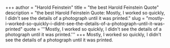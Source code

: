 +++
author = "Harold Feinstein"
title = "the best Harold Feinstein Quote"
description = "the best Harold Feinstein Quote: Mostly, I worked so quickly, I didn't see the details of a photograph until it was printed."
slug = "mostly-i-worked-so-quickly-i-didnt-see-the-details-of-a-photograph-until-it-was-printed"
quote = '''Mostly, I worked so quickly, I didn't see the details of a photograph until it was printed.'''
+++
Mostly, I worked so quickly, I didn't see the details of a photograph until it was printed.
